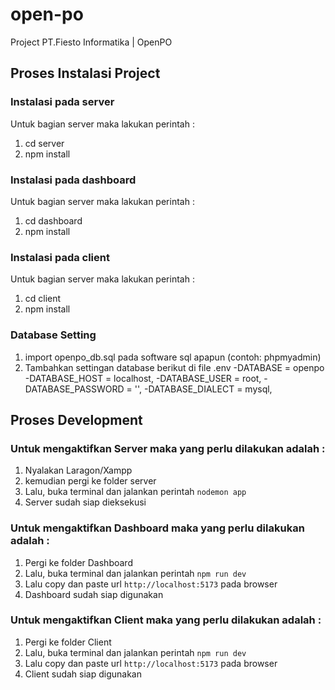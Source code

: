 # open-po
Project PT.Fiesto Informatika | OpenPO


## Proses Instalasi Project
### Instalasi pada server
Untuk bagian server maka lakukan perintah :
1. cd server
2. npm install

### Instalasi pada dashboard
Untuk bagian server maka lakukan perintah :
1. cd dashboard
2. npm install

### Instalasi pada client
Untuk bagian server maka lakukan perintah :
1. cd client
2. npm install

### Database Setting
1. import openpo_db.sql pada software sql apapun (contoh: phpmyadmin)
2. Tambahkan settingan database berikut di file .env
   -DATABASE = openpo
   -DATABASE_HOST = localhost,
   -DATABASE_USER = root,
   -DATABASE_PASSWORD = '',
   -DATABASE_DIALECT = mysql,

## Proses Development
### Untuk mengaktifkan Server maka yang perlu dilakukan adalah :
1. Nyalakan Laragon/Xampp
2. kemudian pergi ke folder server
3. Lalu, buka terminal dan jalankan perintah `nodemon app`
4. Server sudah siap dieksekusi

### Untuk mengaktifkan Dashboard maka yang perlu dilakukan adalah :
1. Pergi ke folder Dashboard
2. Lalu, buka terminal dan jalankan perintah `npm run dev`
3. Lalu copy dan paste url `http://localhost:5173` pada browser
4. Dashboard sudah siap digunakan

### Untuk mengaktifkan Client maka yang perlu dilakukan adalah :
1. Pergi ke folder Client
2. Lalu, buka terminal dan jalankan perintah `npm run dev`
3. Lalu copy dan paste url `http://localhost:5173` pada browser
4. Client sudah siap digunakan








